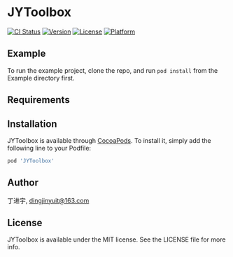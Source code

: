 # JYToolbox

[![CI Status](https://img.shields.io/travis/丁进宇/JYToolbox.svg?style=flat)](https://travis-ci.org/丁进宇/JYToolbox)
[![Version](https://img.shields.io/cocoapods/v/JYToolbox.svg?style=flat)](https://cocoapods.org/pods/JYToolbox)
[![License](https://img.shields.io/cocoapods/l/JYToolbox.svg?style=flat)](https://cocoapods.org/pods/JYToolbox)
[![Platform](https://img.shields.io/cocoapods/p/JYToolbox.svg?style=flat)](https://cocoapods.org/pods/JYToolbox)

## Example

To run the example project, clone the repo, and run `pod install` from the Example directory first.

## Requirements

## Installation

JYToolbox is available through [CocoaPods](https://cocoapods.org). To install
it, simply add the following line to your Podfile:

```ruby
pod 'JYToolbox'
```

## Author

丁进宇, dingjinyuit@163.com

## License

JYToolbox is available under the MIT license. See the LICENSE file for more info.
